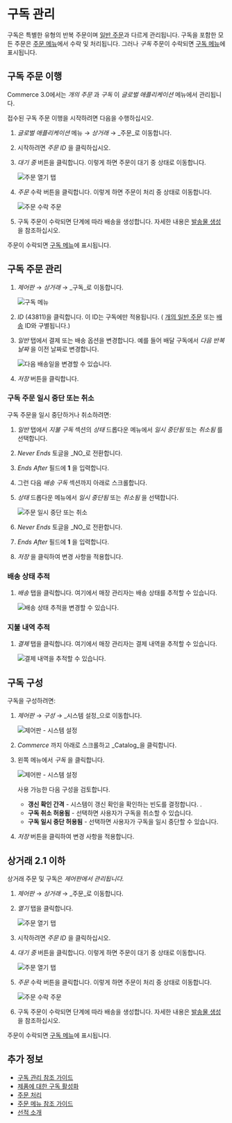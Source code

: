 # 구독 관리

구독은 특별한 유형의 반복 주문이며 [일반 주문](../orders/processing-an-order.md)과 다르게 관리됩니다. 구독을 포함한 모든 주문은 [주문 메뉴](../orders/orders-menu-reference-guide.md)에서 수락 및 처리됩니다. 그러나 *구독* 주문이 수락되면 [구독 메뉴](./subscription-administration-reference-guide.md)에 표시됩니다.

## 구독 주문 이행

Commerce 3.0에서는 _개의 주문_ 과 _구독_ 이 _글로벌 애플리케이션_ 메뉴에서 관리됩니다.

접수된 구독 주문 이행을 시작하려면 다음을 수행하십시오.

1. _글로벌 애플리케이션_ 메뉴 &rarr; _상거래_ &rarr; _주문_로 이동합니다.
1. 시작하려면 _주문 ID_ 을 클릭하십시오.
1. _대기 중_ 버튼을 클릭합니다. 이렇게 하면 주문이 대기 중 상태로 이동합니다.

    ![주문 열기 탭](./managing-subscriptions/images/07.png)

1. _주문_ 수락 버튼을 클릭합니다. 이렇게 하면 주문이 처리 중 상태로 이동합니다.

    ![주문 수락 주문](./managing-subscriptions/images/02.png)

1. 구독 주문이 수락되면 단계에 따라 배송을 생성합니다. 자세한 내용은 [발송물 생성](../shipments/creating-a-shipment.md) 을 참조하십시오.

주문이 수락되면 [구독 메뉴](./subscription-administration-reference-guide.md)에 표시됩니다.

## 구독 주문 관리

1. _제어판_ &rarr; _상거래_ &rarr; _구독_로 이동합니다.

    ![구독 메뉴](./managing-subscriptions/images/03.png)

2. _ID_ (43811)을 클릭합니다. 이 ID는 구독에만 적용됩니다. ( [개의 일반 주문](../orders/processing-an-order.md) 또는 [배송](../shipments/introduction-to-shipments.md) ID와 구별됩니다.)
3. _일반_ 탭에서 결제 또는 배송 옵션을 변경합니다. 예를 들어 배달 구독에서 _다음 반복 날짜_ 을 이전 날짜로 변경합니다.

    ![다음 배송일을 변경할 수 있습니다.](./managing-subscriptions/images/04.png)

4. _저장_ 버튼을 클릭합니다.

### 구독 주문 일시 중단 또는 취소

구독 주문을 일시 중단하거나 취소하려면:

1. _일반_ 탭에서 _지불 구독_ 섹션의 _상태_ 드롭다운 메뉴에서 _일시 중단됨_ 또는 _취소됨_ 를 선택합니다.
1. _Never Ends_ 토글을 _NO_로 전환합니다.
1. _Ends After_ 필드에 **1** 을 입력합니다.
1. 그런 다음 _배송 구독_ 섹션까지 아래로 스크롤합니다.
1. _상태_ 드롭다운 메뉴에서 _일시 중단됨_ 또는 _취소됨_ 을 선택합니다.

    ![주문 일시 중단 또는 취소](./managing-subscriptions/images/08.png)

1. _Never Ends_ 토글을 _NO_로 전환합니다.
1. _Ends After_ 필드에 **1** 을 입력합니다.
1. _저장_ 을 클릭하여 변경 사항을 적용합니다.

### 배송 상태 추적

1. _배송_ 탭을 클릭합니다. 여기에서 매장 관리자는 배송 상태를 추적할 수 있습니다.

    ![배송 상태 추적을 변경할 수 있습니다.](managing-subscriptions/images/05.png)

### 지불 내역 추적

1. _결제_ 탭을 클릭합니다. 여기에서 매장 관리자는 결제 내역을 추적할 수 있습니다.

    ![결제 내역을 추적할 수 있습니다.](managing-subscriptions/images/06.png)

## 구독 구성

구독을 구성하려면:

1. _제어판_ &rarr; _구성_ &rarr; _시스템 설정_으로 이동합니다.

    ![제어판 - 시스템 설정](managing-subscriptions/images/09.png)

1. _Commerce_ 까지 아래로 스크롤하고 _Catalog_을 클릭합니다.
1. 왼쪽 메뉴에서 _구독_ 을 클릭합니다.

    ![제어판 - 시스템 설정](managing-subscriptions/images/10.png)

    사용 가능한 다음 구성을 검토합니다.
      * **갱신 확인 간격** - 시스템이 갱신 확인을 확인하는 빈도를 결정합니다. <!-- what does this really do? -->.
      * **구독 취소 허용됨** - 선택하면 사용자가 구독을 취소할 수 있습니다.
      * **구독 일시 중단 허용됨** - 선택하면 사용자가 구독을 일시 중단할 수 있습니다.

1. _저장_ 버튼을 클릭하여 변경 사항을 적용합니다.

## 상거래 2.1 이하

상거래 주문 및 구독은 _제어판에서 관리됩니다._

1. _제어판_ &rarr; _상거래_ &rarr; _주문_로 이동합니다.
1. _열기_ 탭을 클릭합니다.

    ![주문 열기 탭](./managing-subscriptions/images/01.png)

1. 시작하려면 _주문 ID_ 을 클릭하십시오.
1. _대기 중_ 버튼을 클릭합니다. 이렇게 하면 주문이 대기 중 상태로 이동합니다.

    ![주문 열기 탭](./managing-subscriptions/images/07.png)

1. _주문_ 수락 버튼을 클릭합니다. 이렇게 하면 주문이 처리 중 상태로 이동합니다.

    ![주문 수락 주문](./managing-subscriptions/images/02.png)

1. 구독 주문이 수락되면 단계에 따라 배송을 생성합니다. 자세한 내용은 [발송물 생성](../shipments/creating-a-shipment.md) 을 참조하십시오.

주문이 수락되면 [구독 메뉴](./subscription-administration-reference-guide.md)에 표시됩니다.

## 추가 정보

* [구독 관리 참조 가이드](./subscription-administration-reference-guide.md)
* [제품에 대한 구독 활성화](../../product-management/creating-and-managing-products/products/enabling-subscriptions-for-a-product.md)
* [주문 처리](../orders/processing-an-order.md)
* [주문 메뉴 참조 가이드](../orders/orders-menu-reference-guide.md)
* [선적 소개](../shipments/introduction-to-shipments.md)
